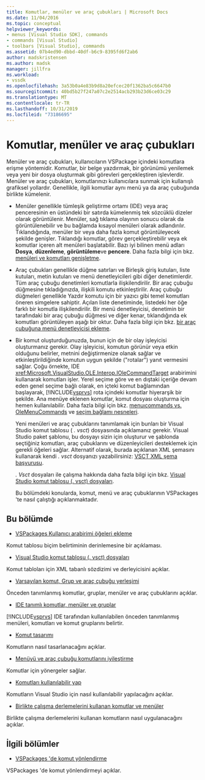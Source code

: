 ```yaml
---
title: Komutlar, menüler ve araç çubukları | Microsoft Docs
ms.date: 11/04/2016
ms.topic: conceptual
helpviewer_keywords:
- menus [Visual Studio SDK], commands
- commands [Visual Studio]
- toolbars [Visual Studio], commands
ms.assetid: 07b4ed90-dbbd-40df-b6c9-8395fd6f2ab6
author: madskristensen
ms.author: madsk
manager: jillfra
ms.workload:
- vssdk
ms.openlocfilehash: 3a53b0a4e83b9d8a20efcec20f1362ba5c6647b0
ms.sourcegitcommit: 40bd5b27f247a07c2e2514acb293b23d6ce03c29
ms.translationtype: MT
ms.contentlocale: tr-TR
ms.lasthandoff: 10/31/2019
ms.locfileid: "73186695"
---
```

# <a name="commands-menus-and-toolbars"></a>Komutlar, menüler ve araç çubukları
Menüler ve araç çubukları, kullanıcıların VSPackage içindeki komutlara erişme yöntemidir. Komutlar, bir belge yazdırmak, bir görünümü yenilemek veya yeni bir dosya oluşturmak gibi görevleri gerçekleştiren işlevlerdir. Menüler ve araç çubukları, komutlarınızı kullanıcılara sunmak için kullanışlı grafiksel yollardır. Genellikle, ilgili komutlar aynı menü ya da araç çubuğunda birlikte kümelenir.

- Menüler genellikle tümleşik geliştirme ortamı (IDE) veya araç penceresinin en üstündeki bir satırda kümelenmiş tek sözcüklü dizeler olarak görüntülenir. Menüler, sağ tıklama olayının sonucu olarak da görüntülenebilir ve bu bağlamda kısayol menüleri olarak adlandırılır. Tıklandığında, menüler bir veya daha fazla komut görüntüleyecek şekilde genişler. Tıklandığı komutlar, görev gerçekleştirebilir veya ek komutlar içeren alt menüleri başlatabilir. Bazı iyi bilinen menü adları **Dosya**, **düzenleme**, **görüntüleme**ve **pencere**. Daha fazla bilgi için bkz. [menüleri ve komutları genişletme](../../extensibility/extending-menus-and-commands.md).

- Araç çubukları genellikle düğme satırları ve Birleşik giriş kutuları, liste kutuları, metin kutuları ve menü denetleyicileri gibi diğer denetimlerdir. Tüm araç çubuğu denetimleri komutlarla ilişkilendirilir. Bir araç çubuğu düğmesine tıkladığınızda, ilişkili komutu etkinleştirilir. Araç çubuğu düğmeleri genellikle Yazdır komutu için bir yazıcı gibi temel komutları öneren simgelere sahiptir. Açılan liste denetiminde, listedeki her öğe farklı bir komutla ilişkilendirilir. Bir menü denetleyicisi, denetimin bir tarafındaki bir araç çubuğu düğmesi ve diğer kenar, tıklandığında ek komutları görüntüleyen aşağı bir oktur. Daha fazla bilgi için bkz. [bir araç çubuğuna menü denetleyicisi ekleme](../../extensibility/adding-a-menu-controller-to-a-toolbar.md).

- Bir komut oluşturduğunuzda, bunun için de bir olay işleyicisi oluşturmanız gerekir. Olay işleyicisi, komutun görünür veya etkin olduğunu belirler, metnini değiştirmenize olanak sağlar ve etkinleştirildiğinde komutun uygun şekilde ("rotalar") yanıt vermesini sağlar. Çoğu örnekte, IDE <xref:Microsoft.VisualStudio.OLE.Interop.IOleCommandTarget> arabirimini kullanarak komutları işler. Yerel seçime göre ve en dıştaki içeriğe devam eden genel seçime bağlı olarak, en içteki komut bağlamından başlayarak, [!INCLUDE[vsprvs](../../code-quality/includes/vsprvs_md.md)] rota içindeki komutlar hiyerarşik bir şekilde. Ana menüye eklenen komutlar, komut dosyası oluşturma için hemen kullanılabilir. Daha fazla bilgi için bkz. [menuıcommands vs. OleMenuCommands](/visualstudio/extensibility/menucommands-vs-olemenucommands?view=vs-2015) ve [seçim bağlamı nesneleri](../../extensibility/internals/selection-context-objects.md).

  Yeni menüleri ve araç çubuklarını tanımlamak için bunları bir Visual Studio komut tablosu ( *. vsct*) dosyasında açıklamanız gerekir. Visual Studio paket şablonu, bu dosyayı sizin için oluşturur ve şablonda seçtiğiniz komutları, araç çubuklarını ve düzenleyicileri desteklemek için gerekli öğeleri sağlar. Alternatif olarak, burada açıklanan XML şemasını kullanarak kendi *. vsct* dosyanızı yazabilirsiniz: [VSCT XML şema başvurusu](../../extensibility/vsct-xml-schema-reference.md).

  *. Vsct* dosyaları ile çalışma hakkında daha fazla bilgi için bkz. [Visual Studio komut tablosu (. vsct) dosyaları](../../extensibility/internals/visual-studio-command-table-dot-vsct-files.md).

  Bu bölümdeki konularda, komut, menü ve araç çubuklarının VSPackages 'te nasıl çalıştığı açıklanmaktadır.

## <a name="in-this-section"></a>Bu bölümde
- [VSPackages Kullanıcı arabirimi öğeleri ekleme](../../extensibility/internals/how-vspackages-add-user-interface-elements.md)

 Komut tablosu biçim belirtiminin derinlemesine bir açıklaması.

- [Visual Studio komut tablosu (. vsct) dosyaları](../../extensibility/internals/visual-studio-command-table-dot-vsct-files.md)

 Komut tabloları için XML tabanlı sözdizimi ve derleyicisini açıklar.

- [Varsayılan komut, Grup ve araç çubuğu yerleşimi](../../extensibility/internals/default-command-group-and-toolbar-placement.md)

 Önceden tanımlanmış komutlar, gruplar, menüler ve araç çubuklarını açıklar.

- [IDE tanımlı komutlar, menüler ve gruplar](../../extensibility/internals/ide-defined-commands-menus-and-groups.md)

 [!INCLUDE[vsprvs](../../code-quality/includes/vsprvs_md.md)] IDE tarafından kullanılabilen önceden tanımlanmış menüleri, komutları ve komut gruplarını belirtir.

- [Komut tasarımı](../../extensibility/internals/command-design.md)

 Komutların nasıl tasarlanacağını açıklar.

- [Menüyü ve araç çubuğu komutlarını iyileştirme](../../extensibility/internals/optimizing-menu-and-toolbar-commands.md)

 Komutlar için yönergeler sağlar.

- [Komutları kullanılabilir yap](../../extensibility/internals/making-commands-available.md)

 Komutların Visual Studio için nasıl kullanılabilir yapılacağını açıklar.

- [Birlikte çalışma derlemelerini kullanan komutlar ve menüler](../../extensibility/internals/commands-and-menus-that-use-interop-assemblies.md)

 Birlikte çalışma derlemelerini kullanan komutların nasıl uygulanacağını açıklar.

## <a name="related-sections"></a>İlgili bölümler
- [VSPackages 'de komut yönlendirme](../../extensibility/internals/command-routing-in-vspackages.md)

 VSPackages 'de komut yönlendirmeyi açıklar.